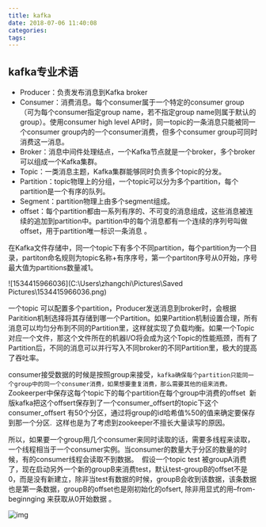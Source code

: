 ```yaml
---
title: kafka
date: 2018-07-06 11:40:08
categories:
tags:
---
```


## kafka专业术语

* Producer：负责发布消息到Kafka broker 
* Consumer：消费消息。每个consumer属于一个特定的consumer group（可为每个consumer指定group name，若不指定group name则属于默认的group）。使用consumer high level API时，同一topic的一条消息只能被同一个consumer group内的一个consumer消费，但多个consumer group可同时消费这一消息。 
* Broker：消息中间件处理结点，一个Kafka节点就是一个broker，多个broker可以组成一个Kafka集群。 
* Topic：一类消息主题，Kafka集群能够同时负责多个topic的分发。 
* Partition：topic物理上的分组，一个topic可以分为多个partition，每个partition是一个有序的队列。 
* Segment：partition物理上由多个segment组成。 
* offset：每个partition都由一系列有序的、不可变的消息组成，这些消息被连续的追加到partition中。partition中的每个消息都有一个连续的序列号叫做offset，用于partition唯一标识一条消息 。

在Kafka文件存储中，同一个topic下有多个不同partition，每个partition为一个目录，partiton命名规则为topic名称+有序序号，第一个partiton序号从0开始，序号最大值为partitions数量减1。 

![1534415966036](C:\Users\zhangchi\Pictures\Saved Pictures\1534415966036.png)

一个topic 可以配置多个partition，Producer发送消息到broker时，会根据Paritition机制选择将其存储到哪一个Partition。如果Partition机制设置合理，所有消息可以均匀分布到不同的Partition里，这样就实现了负载均衡。如果一个Topic对应一个文件，那这个文件所在的机器I/O将会成为这个Topic的性能瓶颈，而有了Partition后，不同的消息可以并行写入不同broker的不同Partition里，极大的提高了吞吐率。

consumer接受数据的时候是按照group来接受，`kafka确保每个partition只能同一个group中的同一个consumer消费，如果想要重复消费，那么需要其他的组来消费。`Zookeerper中保存这每个topic下的每个partition在每个group中消费的offset  新版kafka把这个offsert保存到了一个consumer_offsert的topic下这个consumer_offsert 有50个分区，通过将group的id哈希值%50的值来确定要保存到那一个分区.  这样也是为了考虑到zookeeper不擅长大量读写的原因。 

所以，如果要一个group用几个consumer来同时读取的话，需要多线程来读取，一个线程相当于一个consumer实例。当consumer的数量大于分区的数量的时候，有的consumer线程会读取不到数据。  假设一个topic test 被groupA消费了，现在启动另外一个新的groupB来消费test，默认test-groupB的offset不是0，而是没有新建立，除非当test有数据的时候，groupB会收到该数据，该条数据也是第一条数据，groupB的offset也是刚初始化的ofsert, 除非用显式的用–from-beginnging 来获取从0开始数据 。

![img](https://images2015.cnblogs.com/blog/1122015/201705/1122015-20170524175935107-335784290.png) 